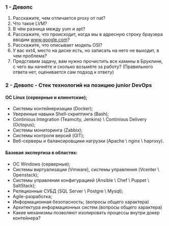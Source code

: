 ### 1 - Девопс

1. Расскажите, чем отличается proxy от nat?
2. Что такое LVM?
3. В чём разница между yum и apt?
4. Расскажите, что происходит, когда мы в адресную строку браузера вводим www.google.com?
5. Расскажите, что описывает модель OSI?
6. У вас ext4, место на диске есть, но записать на него не выходит, в чем проблема?
7. Представим задачу, вам нужно прочистить все камины в Бруклине, с чего вы начнёте и сколько возьмёте за работу? (Правильного ответа нет, оценивается сам подход к ответу)


### 2 - Девопс - Стек технологий на позицию junior DevOps

####  ОС Linux (серверные и клиентские);
*  Системы контейнеризации (Docker);
*  Уверенные навыки Shell-скриптинга (Bash);
*  Continious Integration (Teamcity, Jenkins) \ Continious Delivery (Octopus);
*  Системы мониторинга (Zabbix);
*  Системы контроля версий (GIT);
*  Веб-серверы и балансировщики нагрузки (Apache \ nginx \ haproxy).
#### Базовая экспертиза в областях:
*  ОС Windows (серверные);
*  Системы виртуализации (Vmware), системы управления (Vcenter \ Openstack);
*  Системы управления конфигурацией (Ansible \ Chef \ Puppet \ SaltStack);
*  Реляционные СУБД (SQL Server \ Postgre \ Mysql);
*  Agile-разработка;
*  Информационная безопасность; (вопросы общего характера)
*  Архитектура информационных систем.(вопросы общего характера)
*  Какие механизмы позволяют изолировать процессы внутри докер контейнера?
